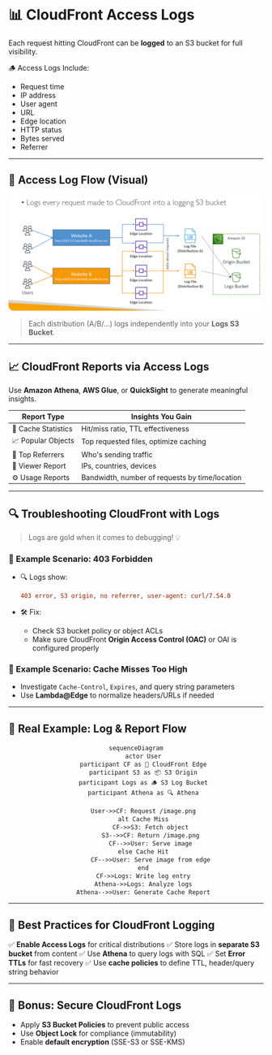 # 📊 **CloudFront Access Logs**

Each request hitting CloudFront can be **logged** to an S3 bucket for full visibility.

🪵 Access Logs Include:

- Request time
- IP address
- User agent
- URL
- Edge location
- HTTP status
- Bytes served
- Referrer

---

## 📁 Access Log Flow (Visual)

<div align="center">
  <img src="images/cloudfront-logs-diagram.png" alt="CloudFront Logs Flow" style="border-radius: 10px;">
</div>

> Each distribution (A/B/...) logs independently into your **Logs S3 Bucket**.

---

## 📈 **CloudFront Reports via Access Logs**

Use **Amazon Athena**, **AWS Glue**, or **QuickSight** to generate meaningful insights.

| Report Type         | Insights You Gain                              |
| ------------------- | ---------------------------------------------- |
| 🧊 Cache Statistics | Hit/miss ratio, TTL effectiveness              |
| 📈 Popular Objects  | Top requested files, optimize caching          |
| 🔗 Top Referrers    | Who's sending traffic                          |
| 👀 Viewer Report    | IPs, countries, devices                        |
| ⚙️ Usage Reports    | Bandwidth, number of requests by time/location |

---

## 🔍 **Troubleshooting CloudFront with Logs**

> Logs are gold when it comes to debugging! 💡

### 🔎 Example Scenario: 403 Forbidden

- 🔍 Logs show:

  ```ini
  403 error, S3 origin, no referrer, user-agent: curl/7.54.0
  ```

- 🛠️ Fix:

  - Check S3 bucket policy or object ACLs
  - Make sure CloudFront **Origin Access Control (OAC)** or OAI is configured properly

### 🔎 Example Scenario: Cache Misses Too High

- Investigate `Cache-Control`, `Expires`, and query string parameters
- Use **Lambda\@Edge** to normalize headers/URLs if needed

---

## 🧪 Real Example: Log & Report Flow

<div align="center">

```mermaid
sequenceDiagram
    actor User
    participant CF as 🧊 CloudFront Edge
    participant S3 as 📦 S3 Origin
    participant Logs as 🪵 S3 Log Bucket
    participant Athena as 🔍 Athena

    User->>CF: Request /image.png
    alt Cache Miss
        CF->>S3: Fetch object
        S3-->>CF: Return /image.png
        CF-->>User: Serve image
    else Cache Hit
        CF-->>User: Serve image from edge
    end
    CF->>Logs: Write log entry
    Athena->>Logs: Analyze logs
    Athena-->>User: Generate Cache Report
```

</div>

---

## 📝 Best Practices for CloudFront Logging

✅ **Enable Access Logs** for critical distributions
✅ Store logs in **separate S3 bucket** from content
✅ Use **Athena** to query logs with SQL
✅ Set **Error TTLs** for fast recovery
✅ Use **cache policies** to define TTL, header/query string behavior

---

## 🔐 Bonus: Secure CloudFront Logs

- Apply **S3 Bucket Policies** to prevent public access
- Use **Object Lock** for compliance (immutability)
- Enable **default encryption** (SSE-S3 or SSE-KMS)
